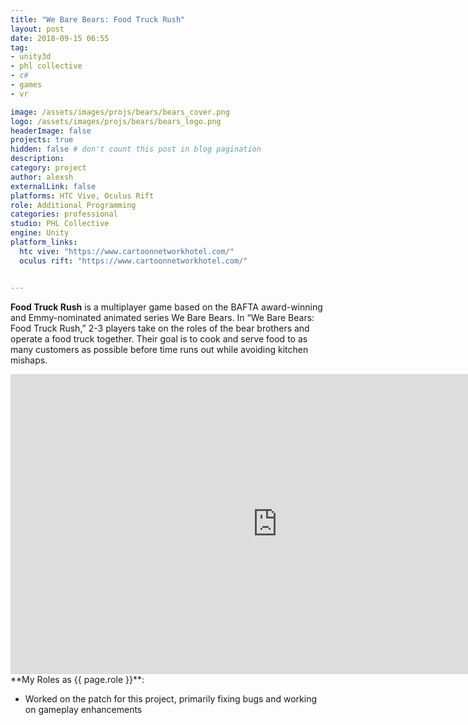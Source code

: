 ```yaml
---
title: "We Bare Bears: Food Truck Rush"
layout: post
date: 2018-09-15 06:55
tag: 
- unity3d
- phl collective
- c#
- games
- vr

image: /assets/images/projs/bears/bears_cover.png
logo: /assets/images/projs/bears/bears_logo.png
headerImage: false
projects: true
hidden: false # don't count this post in blog pagination
description:
category: project
author: alexsh
externalLink: false
platforms: HTC Vive, Oculus Rift
role: Additional Programming
categories: professional
studio: PHL Collective
engine: Unity
platform_links:
  htc vive: "https://www.cartoonnetworkhotel.com/"
  oculus rift: "https://www.cartoonnetworkhotel.com/"


---
```

**Food Truck Rush** is a multiplayer game based on the BAFTA award-winning and Emmy-nominated animated series We Bare Bears. In “We Bare Bears: Food Truck Rush,” 2-3 players take on the roles of the bear brothers and operate a food truck together. Their goal is to cook and serve food to as many customers as possible before time runs out while avoiding kitchen mishaps.

<iframe width="854" height="480" src="https://www.youtube.com/embed/oWpxnR0Q6Cs" title="We Bare Bares: Food Truck Rush preview" frameborder="0" allow="accelerometer; autoplay; clipboard-write; encrypted-media; gyroscope; picture-in-picture; web-share" referrerpolicy="strict-origin-when-cross-origin" allowfullscreen></iframe>

<section id="my-roles"></section>
**My Roles as {{ page.role }}**:

- Worked on the patch for this project, primarily fixing bugs and working on gameplay enhancements